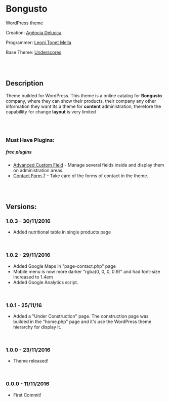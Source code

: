 # Bongusto
WordPress theme

Creation: [Agência Delucca](http://www.agenciadelucca.com.br)

Programmer: [Leoni Tonet Mella](http://leonimella.com)

Base Theme: [Underscores](http://underscores.me)

<br>
<br>

## Description

Theme builded for WordPress. This theme is a online catalog for __Bongusto__ company, where they can show their products, their company any other information they want
Its a theme for __content__ administration, therefore the capabillity for change __layout__ is very limited

<br>
<br>

### Must Have Plugins:
##### free plugins

* [Advanced Custom Field](https://wordpress.org/plugins/advanced-custom-fields/) - Manage several fields inside and display them on administration areas.
* [Contact Form 7](https://wordpress.org/plugins/contact-form-7/) - Take care of the forms of contact in the theme.

<br>
<br>

## Versions:

### 1.0.3 - 30/11/2016
* Added nutritional table in single products page

<br>

### 1.0.2 - 29/11/2016
* Added Google Maps in "page-contact.php" page
* Mobile menu is now more darker "rgba(0, 0, 0, 0.9)" and had font-size increased to 1.4em
* Added Google Analytics script.

<br>

### 1.0.1 - 25/11/16
* Added a "Under Construction" page. The construction page was builded in the "home.php" page and it's use the WordPress theme hierarchy for display it.

<br>

### 1.0.0 - 23/11/2016
* Theme released!

<br>

### 0.0.0 - 11/11/2016
* First Commit!